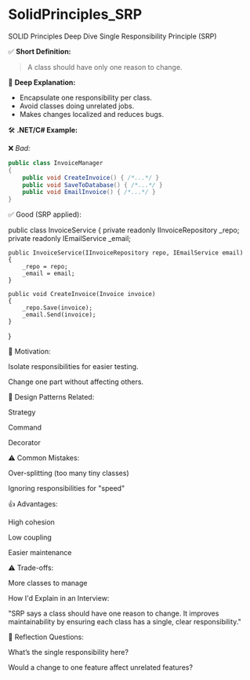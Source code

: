# SolidPrinciples_SRP
SOLID Principles Deep Dive Single Responsibility Principle (SRP)


✅ **Short Definition:**  
> A class should have only one reason to change.

🧠 **Deep Explanation:**  
- Encapsulate one responsibility per class.  
- Avoid classes doing unrelated jobs.  
- Makes changes localized and reduces bugs.

🛠️ **.NET/C# Example:**

❌ *Bad:*

```csharp
public class InvoiceManager
{
    public void CreateInvoice() { /*...*/ }
    public void SaveToDatabase() { /*...*/ }
    public void EmailInvoice() { /*...*/ }
}

```
✅ Good (SRP applied):

public class InvoiceService
{
    private readonly IInvoiceRepository _repo;
    private readonly IEmailService _email;

    public InvoiceService(IInvoiceRepository repo, IEmailService email)
    {
        _repo = repo;
        _email = email;
    }

    public void CreateInvoice(Invoice invoice)
    {
        _repo.Save(invoice);
        _email.Send(invoice);
    }
}

🎯 Motivation:

Isolate responsibilities for easier testing.

Change one part without affecting others.

🚀 Design Patterns Related:

Strategy

Command

Decorator

⚠️ Common Mistakes:

Over-splitting (too many tiny classes)

Ignoring responsibilities for "speed"

👍 Advantages:

High cohesion

Low coupling

Easier maintenance

⚠️ Trade-offs:

More classes to manage

 How I'd Explain in an Interview:

"SRP says a class should have one reason to change. It improves maintainability by ensuring each class has a single, clear responsibility."

🧪 Reflection Questions:

What’s the single responsibility here?

Would a change to one feature affect unrelated features?
